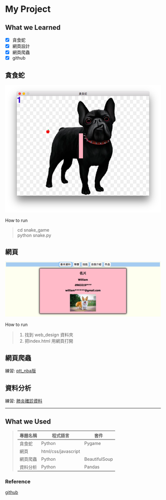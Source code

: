 # My Project

## What we Learned
- [x] 貪食蛇
- [x] 網頁設計
- [x] 網頁爬蟲
- [x] github

## 貪食蛇
![snake](pic/snake.png)

How to run  
> cd snake_game  
> python snake.py  

## 網頁
![web](pic/webpage.png)

How to run  
> 1. 找到 web_design 資料夾
> 2. 把index.html 用網頁打開

## 網頁爬蟲
練習: [ptt_nba版](web_spider/nba.csv)

## 資料分析  
練習: [肺炎確診資料](panda/covid.csv)

---

## What we Used
>|專題名稱|程式語言|套件|
>|---|---|---|
>|貪食蛇|Python|Pygame|
>|網頁|html/css/javascript||
>|網頁爬蟲|Python|BeautifulSoup|
>|資料分析|Python|Pandas|

### Reference
[github](https://github.com/william860705/github-tutorial)